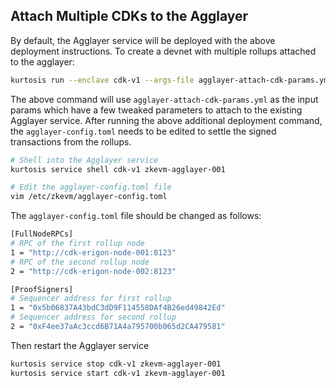 ## Attach Multiple CDKs to the Agglayer

By default, the Agglayer service will be deployed with the above deployment instructions. To create a devnet with multiple rollups attached to the agglayer:

```bash
kurtosis run --enclave cdk-v1 --args-file agglayer-attach-cdk-params.yml . --experimental NO_INSTRUCTIONS_CACHING
```

The above command will use `agglayer-attach-cdk-params.yml` as the input params which have a few tweaked parameters to attach to the existing Agglayer service.
After running the above additional deployment command, the `agglayer-config.toml` needs to be edited to settle the signed transactions from the rollups.

```bash
# Shell into the Agglayer service
kurtosis service shell cdk-v1 zkevm-agglayer-001

# Edit the agglayer-config.toml file
vim /etc/zkevm/agglayer-config.toml
```

The `agglayer-config.toml` file should be changed as follows:
```bash
[FullNodeRPCs]
# RPC of the first rollup node
1 = "http://cdk-erigon-node-001:8123"
# RPC of the second rollup node
2 = "http://cdk-erigon-node-002:8123"

[ProofSigners]
# Sequencer address for first rollup
1 = "0x5b06837A43bdC3dD9F114558DAf4B26ed49842Ed"
# Sequencer address for second rollup
2 = "0xF4ee37aAc3ccd6B71A4a795700b065d2CA479581"
```

Then restart the Agglayer service
```bash
kurtosis service stop cdk-v1 zkevm-agglayer-001
kurtosis service start cdk-v1 zkevm-agglayer-001
```

